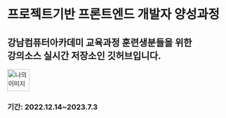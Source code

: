 <h1>프로젝트기반 프론트엔드 개발자 양성과정</h1>
<h2>강남컴퓨터아카데미 교육과정 훈련생분들을 위한 <br>
강의소스 실시간 저장소인 깃허브입니다.</h2>
<img src="https://thumbs.dreamstime.com/b/getting-information-via-book-simple-line-design-illustration-70377658.jpg" alt="나의 이미지" width="50px">
<h3>기간: 2022.12.14~2023.7.3</h3>
